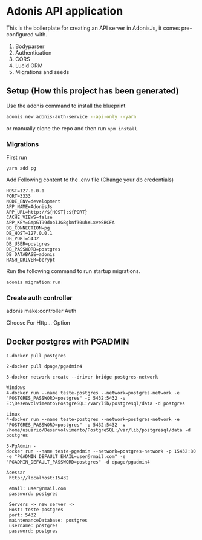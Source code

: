 # Adonis API application

This is the boilerplate for creating an API server in AdonisJs, it comes pre-configured with.

1. Bodyparser
2. Authentication
3. CORS
4. Lucid ORM
5. Migrations and seeds

## Setup (How this project has been generated)

Use the adonis command to install the blueprint

```bash
adonis new adonis-auth-service --api-only --yarn
```

or manually clone the repo and then run `npm install`.


### Migrations
First run

```
yarn add pg
```

Add Following content to the .env file (Change your db credentials)
```
HOST=127.0.0.1
PORT=3333
NODE_ENV=development
APP_NAME=AdonisJs
APP_URL=http://${HOST}:${PORT}
CACHE_VIEWS=false
APP_KEY=GmpGT99dooIJGBgknf30uhYLxveSBCFA
DB_CONNECTION=pg
DB_HOST=127.0.0.1
DB_PORT=5432
DB_USER=postgres
DB_PASSWORD=postgres
DB_DATABASE=adonis
HASH_DRIVER=bcrypt
```

Run the following command to run startup migrations.

```js
adonis migration:run
```
### Create auth controller
adonis make:controller Auth

Choose For Http... Option

## Docker postgres with PGADMIN
```
1-docker pull postgres

2-docker pull dpage/pgadmin4

3-docker network create --driver bridge postgres-network

Windows
4-docker run --name teste-postgres --network=postgres-network -e "POSTGRES_PASSWORD=postgres" -p 5432:5432 -v E:\Desenvolvimento\PostgreSQL:/var/lib/postgresql/data -d postgres

Linux
4-docker run --name teste-postgres --network=postgres-network -e "POSTGRES_PASSWORD=postgres" -p 5432:5432 -v /home/usuario/Desenvolvimento/PostgreSQL:/var/lib/postgresql/data -d postgres

5-PgAdmin - 
docker run --name teste-pgadmin --network=postgres-network -p 15432:80 -e "PGADMIN_DEFAULT_EMAIL=user@rmail.com" -e "PGADMIN_DEFAULT_PASSWORD=postgres" -d dpage/pgadmin4

Acessar 
 http://localhost:15432

 email: user@rmail.com
 password: postgres

 Servers -> new server -> 
 Host: teste-postgres
 port: 5432
 maintenanceDatabase: postgres
 username: postgres
 password: postgres
 ```